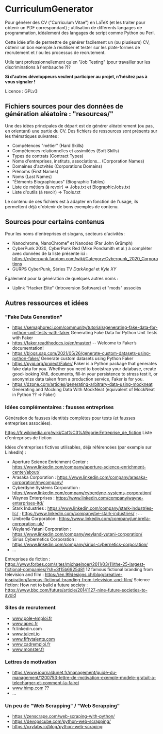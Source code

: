 # CurriculumGenerator

Pour générer des CV ("Curriculum Vitae") en LaTeX (et les traiter pour obtenir un PDF correspondant) ; utilisation de différents langages de programmation, idéalement des langages de script comme Python ou Perl. 

Cette idée afin de permettre de générer facilement un (ou plusieurs) CV, obtenir un bon exemple à réutiliser et tester sur les plate-formes de recrutement et / ou les processus de recrutement. 

Utile tant professionnellement qu'en "Job Testing" (pour travailler sur les discriminations à l'embauche ?)? 

__Si d'autres développeurs veulent participer au projet, n'hésitez pas à vous signaler !__

Licence : GPLv3

## Fichiers sources pour des données de génération aléatoire : "resources/"

Une des idées principales de départ est de générer aléatoirement (ou pas, en orientant) une partie du CV. Des fichiers de ressources sont présents sur les thématiques suivantes : 

* Compétences "métier" (Hard Skills)
* Compétences relationnelles et assimilées (Soft Skills)
* Types de contrats (Contract Types)
* Noms d'entreprises, instituts, associations... (Corporation Names)
* Domaines d'actvités (Corporations Domains)
* Prénoms (First Names)
* Noms (Last Names)
* "Éléments Biographiques"  (Biographic Tables)
* Liste de métiers (à revoir) => Jobs.txt et BiographicJobs.txt
* Liste d'outils (à revoir) => Tools.txt

Le contenu de ces fichiers est à adapter en fonction de l'usage, ils permettent déjà d'obtenir de bons exemples de contenu. 

## Sources pour certains contenus

Pour les noms d'entreprises et slogans, secteurs d'acivités : 
* Nanochrome, NanoChrome² et Nanodex (Par John Grümph)
* CyberPunk 2020, CyberPunk Red (Mike Pondsmith et al.) à compléter avec données de la liste présente ici : https://cyberpunk.fandom.com/wiki/Category:Cyberpunk_2020_Corporations
* GURPS CyberPunk, Séries TV *DarkAngel* et *Kyle XY*

Également pour la génération de quelques autres noms : 
* Uplink "Hacker Elite" (Introversion Software) et "mods" associés

## Autres ressources et idées

### "Fake Data Generation"

  * https://semaphoreci.com/community/tutorials/generating-fake-data-for-python-unit-tests-with-faker Generating Fake Data for Python Unit Tests with Faker
  * https://faker.readthedocs.io/en/master/ -- Welcome to Faker’s documentation!
  * https://blogs.sap.com/2021/05/26/generate-custom-datasets-using-python-faker/ Generate custom datasets using Python Faker
  * https://pypi.org/project/Faker/ Faker is a Python package that generates fake data for you. Whether you need to bootstrap your database, create good-looking XML documents, fill-in your persistence to stress test it, or anonymize data taken from a production service, Faker is for you.
  * https://dzone.com/articles/generating-arbitrary-data-using-mockneat Generating and Mocking Data With MockNeat (equivalent of MockNeat in Python ?? => Faker)

### Idées complémentaires : fausses entreprises

Génération de fausses identités complètes pour tests (et fausses entreprises associées). 

https://fr.wikipedia.org/wiki/Cat%C3%A9gorie:Entreprise_de_fiction Liste d'entreprises de fiction

Idées d'entreprises fictives utilisables, déjà référencées (par exemple sur LinkedIn) : 
  - Aperture Science Enrichment Center : https://www.linkedin.com/company/aperture-science-enrichment-center/about/
  - Arasaka Corporation : https://www.linkedin.com/company/arasaka-corporation/mycompany/
  - Cyberdyne Systems Corporation : https://www.linkedin.com/company/cyberdyne-systems-corporation/
  - Waynes Enterprises : https://www.linkedin.com/company/wayne-enterprises-ltd/
  - Stark Industries : https://www.linkedin.com/company/stark-industries-llc/ ; https://www.linkedin.com/company/be-stark-industries/ ; ... 
  - Umbrella Corporation : https://www.linkedin.com/company/umbrella-corporation-uk/
  - Weyland-Yatani Corporation : https://www.linkedin.com/company/weyland-yutani-corporation/
  - Sirius Cybernetics Corporation : https://www.linkedin.com/company/sirius-cybernetics-corporation/
  - ... 
  
Entreprises de fiction : https://www.forbes.com/sites/michaelnoer/2011/03/11/the-25-largest-fictional-companies/?sh=3f15b6925d81
12 famous fictional branding from television and film : https://en.99designs.ch/blog/creative-inspiration/famous-fictional-branding-from-television-and-film/
Science fiction: How not to build a future society : https://www.bbc.com/future/article/20141127-nine-future-societies-to-avoid

### Sites de recrutement 

* www.pole-emploi.fr
* www.apec.fr
* fr.linkedin.com
* www.talent.io
* www.fiftytalents.com
* www.cadremploi.fr
* www.monster.fr

### Lettres de motivation

* https://www.journaldunet.fr/management/guide-du-management/1200753-lettre-de-motivation-exemple-modele-gratuit-a-telecharger-et-comment-la-faire/
* www.himp.com ??
* ...

### Un peu de "Web Scrapping" / "Web Scrapping"

 * https://zenscrape.com/web-scraping-with-python/
 * https://devopscube.com/python-web-scrapping/
 * https://oxylabs.io/blog/python-web-scraping


